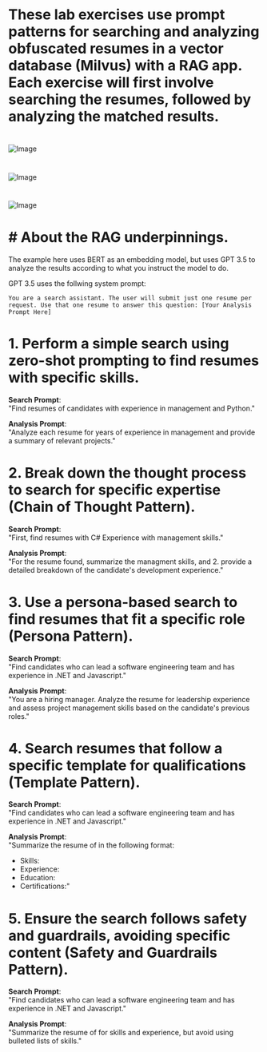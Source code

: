 # These lab exercises use prompt patterns for searching and analyzing obfuscated resumes in a vector database (Milvus) with a RAG app. Each exercise will first involve searching the resumes, followed by analyzing the matched results.

#
![Image](images/Slide58.JPG)
#
![Image](images/Slide59.JPG)
#
![Image](images/Slide60.JPG)

# # About the RAG underpinnings.

The example here uses BERT as an embedding model, but uses GPT 3.5 to analyze the results according to what you instruct the model to do.

GPT 3.5 uses the follwing system prompt:

```
You are a search assistant. The user will submit just one resume per request. Use that one resume to answer this question: [Your Analysis Prompt Here]
```

# **1. Perform a simple search using zero-shot prompting to find resumes with specific skills.**

 **Search Prompt**:  
"Find resumes of candidates with experience in management and Python."

 **Analysis Prompt**:  
"Analyze each resume for years of experience in management and provide a summary of relevant projects."

# **2. Break down the thought process to search for specific expertise (Chain of Thought Pattern).**

 **Search Prompt**:  
"First, find resumes with C# Experience with management skills."

 **Analysis Prompt**:  
"For the resume found, summarize the managment skills, and 2. provide a detailed breakdown of the candidate's development experience."

# **3. Use a persona-based search to find resumes that fit a specific role (Persona Pattern).**

 **Search Prompt**:  
"Find candidates who can lead a software engineering team and has experience in .NET and Javascript."

 **Analysis Prompt**:  
"You are a hiring manager. Analyze the resume for leadership experience and assess project management skills based on the candidate's previous roles."


# **4. Search resumes that follow a specific template for qualifications (Template Pattern).**

 **Search Prompt**:  
"Find candidates who can lead a software engineering team and has experience in .NET and Javascript."

 **Analysis Prompt**:  
"Summarize the resume of in the following format:  
- Skills:  
- Experience:  
- Education:  
- Certifications:"

# **5. Ensure the search follows safety and guardrails, avoiding specific content (Safety and Guardrails Pattern).**

 **Search Prompt**:  
"Find candidates who can lead a software engineering team and has experience in .NET and Javascript."

 **Analysis Prompt**:  
"Summarize the resume of for skills and experience, but avoid using bulleted lists of skills."
